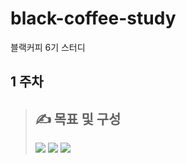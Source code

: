 # black-coffee-study

블랙커피 6기 스터디

## 1 주차
>## &#9997; 목표 및 구성
><image src="./img/image_total.png"/>
><image src="./img/image_detail.png"/>
><image src="./img/image_detail_2.png"/>
